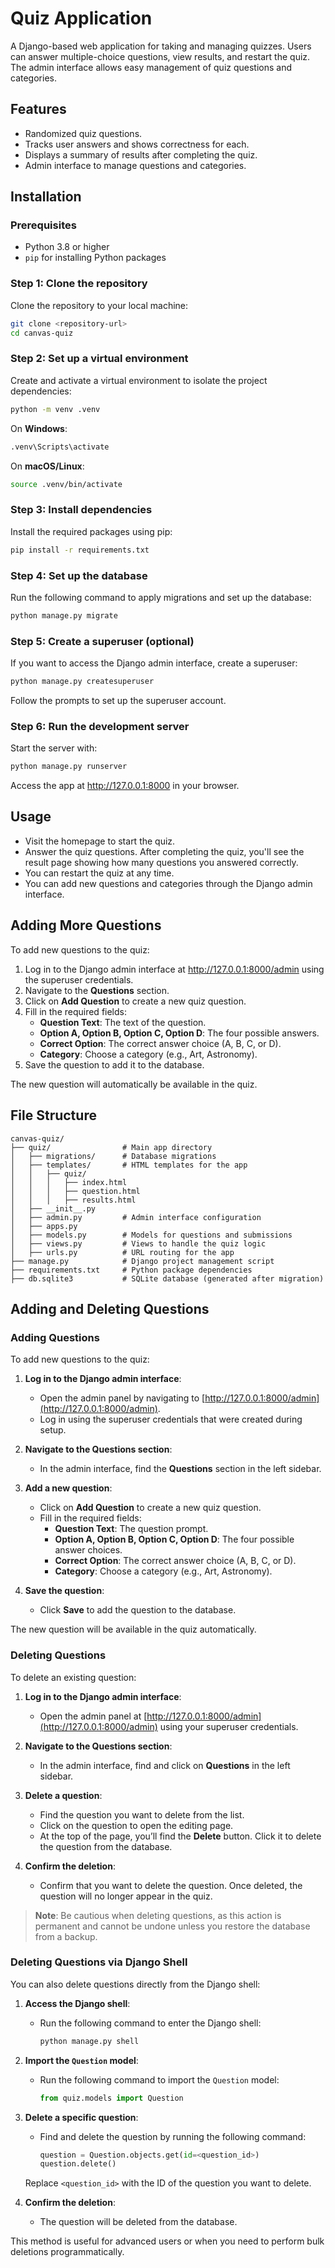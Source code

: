 # Quiz Application

A Django-based web application for taking and managing quizzes. Users can answer multiple-choice questions, view results, and restart the quiz. The admin interface allows easy management of quiz questions and categories.

## Features

- Randomized quiz questions.
- Tracks user answers and shows correctness for each.
- Displays a summary of results after completing the quiz.
- Admin interface to manage questions and categories.

## Installation

### Prerequisites

- Python 3.8 or higher
- `pip` for installing Python packages

### Step 1: Clone the repository

Clone the repository to your local machine:

```bash
git clone <repository-url>
cd canvas-quiz
```

### Step 2: Set up a virtual environment
Create and activate a virtual environment to isolate the project dependencies:

```bash
python -m venv .venv
```

On **Windows**:
```bash
.venv\Scripts\activate
```

On **macOS/Linux**:
```bash
source .venv/bin/activate
```

### Step 3: Install dependencies
Install the required packages using pip:

```bash
pip install -r requirements.txt
```

### Step 4: Set up the database
Run the following command to apply migrations and set up the database:

```bash
python manage.py migrate
```

### Step 5: Create a superuser (optional)
If you want to access the Django admin interface, create a superuser:

```bash
python manage.py createsuperuser
```

Follow the prompts to set up the superuser account.

### Step 6: Run the development server
Start the server with:

```bash
python manage.py runserver
```

Access the app at http://127.0.0.1:8000 in your browser.

## Usage
* Visit the homepage to start the quiz.
* Answer the quiz questions. After completing the quiz, you'll see the result page showing how many questions you answered correctly.
* You can restart the quiz at any time.
* You can add new questions and categories through the Django admin interface.

## Adding More Questions
To add new questions to the quiz:
1. Log in to the Django admin interface at http://127.0.0.1:8000/admin using the superuser credentials.
2. Navigate to the **Questions** section.
3. Click on **Add Question** to create a new quiz question.
4. Fill in the required fields:
   * **Question Text**: The text of the question.
   * **Option A, Option B, Option C, Option D**: The four possible answers.
   * **Correct Option**: The correct answer choice (A, B, C, or D).
   * **Category**: Choose a category (e.g., Art, Astronomy).
5. Save the question to add it to the database.

The new question will automatically be available in the quiz.

## File Structure

```
canvas-quiz/
├── quiz/                # Main app directory
│   ├── migrations/      # Database migrations
│   ├── templates/       # HTML templates for the app
│   │   ├── quiz/
│   │   │   ├── index.html
│   │   │   ├── question.html
│   │   │   ├── results.html
│   ├── __init__.py
│   ├── admin.py         # Admin interface configuration
│   ├── apps.py
│   ├── models.py        # Models for questions and submissions
│   ├── views.py         # Views to handle the quiz logic
│   ├── urls.py          # URL routing for the app
├── manage.py            # Django project management script
├── requirements.txt     # Python package dependencies
├── db.sqlite3           # SQLite database (generated after migration)
```

## Adding and Deleting Questions

### Adding Questions

To add new questions to the quiz:

1. **Log in to the Django admin interface**:
   - Open the admin panel by navigating to [http://127.0.0.1:8000/admin](http://127.0.0.1:8000/admin).
   - Log in using the superuser credentials that were created during setup.

2. **Navigate to the Questions section**:
   - In the admin interface, find the **Questions** section in the left sidebar.

3. **Add a new question**:
   - Click on **Add Question** to create a new quiz question.
   - Fill in the required fields:
     - **Question Text**: The question prompt.
     - **Option A, Option B, Option C, Option D**: The four possible answer choices.
     - **Correct Option**: The correct answer choice (A, B, C, or D).
     - **Category**: Choose a category (e.g., Art, Astronomy).

4. **Save the question**:
   - Click **Save** to add the question to the database.

The new question will be available in the quiz automatically.

### Deleting Questions

To delete an existing question:

1. **Log in to the Django admin interface**:
   - Open the admin panel at [http://127.0.0.1:8000/admin](http://127.0.0.1:8000/admin) using your superuser credentials.

2. **Navigate to the Questions section**:
   - In the admin interface, find and click on **Questions** in the left sidebar.

3. **Delete a question**:
   - Find the question you want to delete from the list.
   - Click on the question to open the editing page.
   - At the top of the page, you’ll find the **Delete** button. Click it to delete the question from the database.

4. **Confirm the deletion**:
   - Confirm that you want to delete the question. Once deleted, the question will no longer appear in the quiz.

> **Note**: Be cautious when deleting questions, as this action is permanent and cannot be undone unless you restore the database from a backup.

### Deleting Questions via Django Shell

You can also delete questions directly from the Django shell:

1. **Access the Django shell**:
   - Run the following command to enter the Django shell:
     ```bash
     python manage.py shell
     ```

2. **Import the `Question` model**:
   - Run the following command to import the `Question` model:
     ```python
     from quiz.models import Question
     ```

3. **Delete a specific question**:
   - Find and delete the question by running the following command:
     ```python
     question = Question.objects.get(id=<question_id>)
     question.delete()
     ```

   Replace `<question_id>` with the ID of the question you want to delete.

4. **Confirm the deletion**:
   - The question will be deleted from the database.

This method is useful for advanced users or when you need to perform bulk deletions programmatically.
